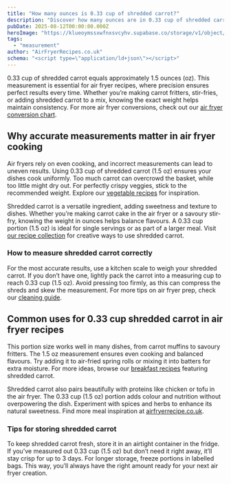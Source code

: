 ```yaml
---
title: "How many ounces is 0.33 cup of shredded carrot?"
description: "Discover how many ounces are in 0.33 cup of shredded carrot with our easy UK conversion guide. Perfect for air fryer recipes!"
pubDate: 2025-08-12T00:00:00.000Z
heroImage: "https://klueoymssxwfnxsvcyhv.supabase.co/storage/v1/object/public/md/0-33-cup-shredded-carrot-to-ounces-f9c91d7a.webp"
tags:
  - "measurement"
author: "AirFryerRecipes.co.uk"
schema: "<script type=\"application/ld+json\"></script>"
---
```


<p>0.33 cup of shredded carrot equals approximately 1.5 ounces (oz). This measurement is essential for air fryer recipes, where precision ensures perfect results every time. Whether you’re making carrot fritters, stir-fries, or adding shredded carrot to a mix, knowing the exact weight helps maintain consistency. For more air fryer conversions, check out our <a href=https://www.airfryerrecipe.co.uk/air-fryer-conversion-chart>air fryer conversion chart</a>.</p>

<h2>Why accurate measurements matter in air fryer cooking</h2>  
<p>Air fryers rely on even cooking, and incorrect measurements can lead to uneven results. Using 0.33 cup of shredded carrot (1.5 oz) ensures your dishes cook uniformly. Too much carrot can overcrowd the basket, while too little might dry out. For perfectly crispy veggies, stick to the recommended weight. Explore our <a href=https://www.airfryerrecipe.co.uk/recipe-category/vegetables>vegetable recipes</a> for inspiration.</p>  

<p>Shredded carrot is a versatile ingredient, adding sweetness and texture to dishes. Whether you’re making carrot cake in the air fryer or a savoury stir-fry, knowing the weight in ounces helps balance flavours. A 0.33 cup portion (1.5 oz) is ideal for single servings or as part of a larger meal. Visit <a href=https://www.airfryerrecipe.co.uk/recipes>our recipe collection</a> for creative ways to use shredded carrot.</p>  

<h3>How to measure shredded carrot correctly</h3>  
<p>For the most accurate results, use a kitchen scale to weigh your shredded carrot. If you don’t have one, lightly pack the carrot into a measuring cup to reach 0.33 cup (1.5 oz). Avoid pressing too firmly, as this can compress the shreds and skew the measurement. For more tips on air fryer prep, check our <a href=https://www.airfryerrecipe.co.uk/air-fryer-cleaner>cleaning guide</a>.</p>  

<h2>Common uses for 0.33 cup shredded carrot in air fryer recipes</h2>  
<p>This portion size works well in many dishes, from carrot muffins to savoury fritters. The 1.5 oz measurement ensures even cooking and balanced flavours. Try adding it to air-fried spring rolls or mixing it into batters for extra moisture. For more ideas, browse our <a href=https://www.airfryerrecipe.co.uk/recipe-category/breakfast>breakfast recipes</a> featuring shredded carrot.</p>  

<p>Shredded carrot also pairs beautifully with proteins like chicken or tofu in the air fryer. The 0.33 cup (1.5 oz) portion adds colour and nutrition without overpowering the dish. Experiment with spices and herbs to enhance its natural sweetness. Find more meal inspiration at <a href=https://www.airfryerrecipe.co.uk>airfryerrecipe.co.uk</a>.</p>  

<h3>Tips for storing shredded carrot</h3>  
<p>To keep shredded carrot fresh, store it in an airtight container in the fridge. If you’ve measured out 0.33 cup (1.5 oz) but don’t need it right away, it’ll stay crisp for up to 3 days. For longer storage, freeze portions in labelled bags. This way, you’ll always have the right amount ready for your next air fryer creation.</p>